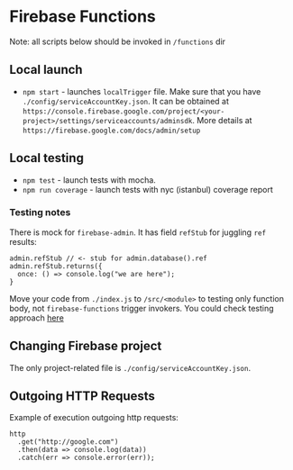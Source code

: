 # Firebase Functions

Note: all scripts below should be invoked in `/functions` dir

## Local launch

 * `npm start` - launches `localTrigger` file. Make sure that you have `./config/serviceAccountKey.json`. It can be obtained at `https://console.firebase.google.com/project/<your-project>/settings/serviceaccounts/adminsdk`. More details at `https://firebase.google.com/docs/admin/setup`

## Local testing
 * `npm test` - launch tests with mocha.
 * `npm run coverage` - launch tests with nyc (istanbul) coverage report

### Testing notes
There is mock for `firebase-admin`. It has field `refStub` for juggling `ref` results:
```
admin.refStub // <- stub for admin.database().ref
admin.refStub.returns({
  once: () => console.log("we are here");
}
```
Move your code from `./index.js` to `/src/<module>` to testing only function body, not `firebase-functions` trigger invokers.
You could check testing approach [here](src/__tests__/updateProfile.test.js)


## Changing Firebase project
The only project-related file is `./config/serviceAccountKey.json`.

## Outgoing HTTP Requests
Example of execution outgoing http requests:
```
http
  .get("http://google.com")
  .then(data => console.log(data))
  .catch(err => console.error(err));
```
